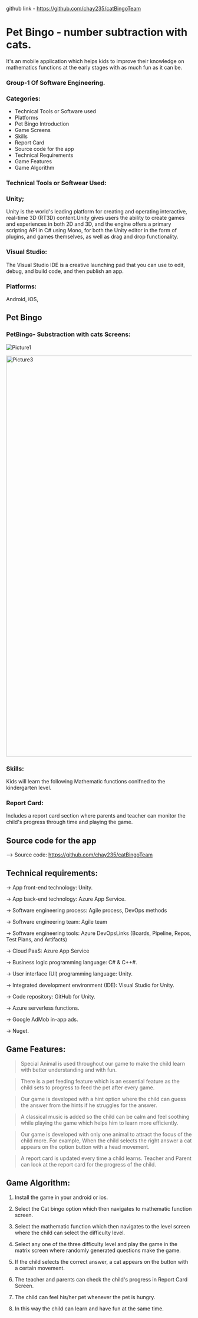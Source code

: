 

github link - https://github.com/chay235/catBingoTeam

# Pet Bingo - number subtraction with cats.
It's an mobile application which helps kids to 
improve their knowledge on mathematics functions at the 
early stages with as much fun as it can be. 

### Group-1 Of Software Engineering.

### Categories:
- Technical Tools or Software used
- Platforms
- Pet Bingo Introduction
- Game Screens
- Skills
- Report Card
- Source code for the app
- Technical Requirements 
- Game Features
- Game Algorithm 

### Technical Tools or Softwear Used:

### Unity;
 Unity is the world's leading platform for creating and operating interactive, real-time 3D (RT3D) content.Unity gives users the ability to create games and experiences in both 2D and 3D, and the engine offers a primary scripting API in C# using Mono, for both the Unity editor in the form of plugins, and games themselves, as well as drag and drop functionality.
 
 ### Visual Studio:
 The Visual Studio IDE is a creative launching pad that you can use to edit, debug, and build code, and then publish an app.
 
 ### Platforms:
 Android, iOS, 

## Pet Bingo


### PetBingo- Substraction with cats Screens:

![Picture1](https://user-images.githubusercontent.com/112659317/203074236-aee95965-a2be-41c7-a8bd-3f35a18917f4.png)

<img width="1088" alt="Picture3" src="https://user-images.githubusercontent.com/112659317/203074873-534796f0-94cf-4e68-8453-2ed4bba18624.png">




### Skills:
Kids will learn the following Mathematic functions conifned to the kindergarten level.

### Report Card:
Includes a report card section where parents and teacher can monitor the child's progress through time and playing the game.

## Source code for the app
--> Source code:
                  https://github.com/chay235/catBingoTeam

## Technical requirements: 
-> App front-end technology: Unity.

-> App back-end technology: Azure App Service.

-> Software engineering process: Agile process, DevOps methods

-> Software engineering team: Agile team

-> Software engineering tools: Azure DevOpsLinks (Boards, Pipeline, Repos, Test Plans, and Artifacts)

-> Cloud PaaS: Azure App Service

-> Business logic programming language: C# & C++#.

-> User interface (UI) programming language: Unity.

-> Integrated development environment (IDE): Visual Studio for Unity.

-> Code repository: GitHub for Unity.

-> Azure serverless functions.

-> Google AdMob in-app ads.

-> Nuget.

## Game Features: 
> Special Animal is used throughout our game to make the child learn with better understanding and with fun.

> There is a pet feeding feature which is an essential feature as the child sets to progress to feed the pet after every game.

> Our game is developed with a hint option where the child can guess the answer from the hints if he struggles for the answer.

> A classical music is added so the child can be calm and feel soothing while playing the game which helps him to learn more efficiently.

> Our game is developed with only one animal to attract the focus of the child more. For example, When the child selects the right answer a cat appears on the option button with a head movement.

> A report card is updated every time a child learns. Teacher and Parent can look at the report card for the progress of the child.

## Game Algorithm:

1. Install the game in your android or ios.

2. Select the Cat bingo option which then navigates to mathematic function screen.

3. Select the mathematic function which then navigates to the level screen where the child can select the difficulty level.

4. Select any one of the three difficulty level and play the game in the matrix screen where randomly generated questions make the game.

5. If the child selects the correct answer, a cat appears on the button with a certain movement.

6. The teacher and parents can check the child's progress in Report Card Screen.

7. The child can feel his/her pet whenever the pet is hungry. 

8. In this way the child can learn and have fun at the same time.






